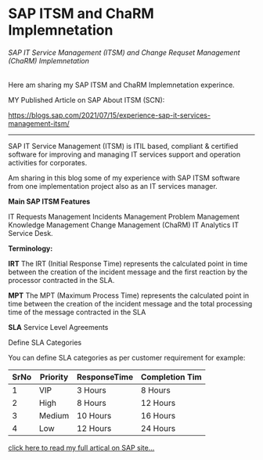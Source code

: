 # SAP ITSM and ChaRM Implemnetation
###### SAP IT Service Management (ITSM) and Change Requset Management (ChaRM) Implemnetation

Here am sharing my SAP ITSM and ChaRM Implemnetation experince.

MY Published Article on SAP About ITSM (SCN): 

https://blogs.sap.com/2021/07/15/experience-sap-it-services-management-itsm/

---

SAP IT Service Management (ITSM) is ITIL based, compliant & certified software for improving and managing IT services support and operation activities for corporates.

Am sharing in this blog some of my experience with SAP ITSM software from one implementation project also as an IT services manager.

**Main SAP ITSM Features**

IT Requests Management
Incidents Management
Problem Management
Knowledge Management
Change Management (ChaRM)
IT Analytics
IT Service Desk.
 

**Terminology:**

**IRT**
The IRT (Initial Response Time) represents the calculated point in time between the creation of the incident message and the first reaction by the processor contracted in the SLA.

**MPT**
The MPT (Maximum Process Time) represents the calculated point in time between the creation of the incident message and the total processing time of the message contracted in the SLA

**SLA**
Service Level Agreements


Define SLA Categories 

You can define SLA categories as per customer requirement for example: 

|SrNo|Priority|ResponseTime|Completion Tim|
|---|---|---|---|
|1|VIP|3 Hours|8 Hours| 
|2|High|8 Hours|12 Hours| 
|3|Medium|10 Hours|16 Hours| 
|4|Low|12 Hours|24 Hours| 

[click here to read my full artical on SAP site...](https://blogs.sap.com/2021/07/15/experience-sap-it-services-management-itsm/)



